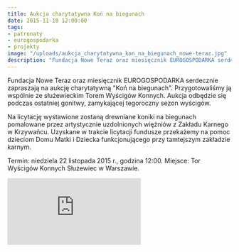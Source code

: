 ```yaml
---
title: Aukcja charytatywna Koń na biegunach
date: 2015-11-18 12:00:00
tags:
- patronaty
- eurogospodarka
- projekty
image: "/uploads/aukcja_charytatywna_kon_na_biegunach_nowe-teraz.jpg"
description: "Fundacja Nowe Teraz oraz miesięcznik EUROGOSPODARKA serdecznie zapraszają na aukcję charytatywną Koń na biegunach. "
---
```


Fundacja Nowe Teraz oraz miesięcznik EUROGOSPODARKA serdecznie zapraszają na aukcję charytatywną "Koń na biegunach". Przygotowaliśmy ją wspólnie ze służewieckim Torem Wyścigów Konnych. Aukcja odbędzie się podczas ostatniej gonitwy, zamykającej tegoroczny sezon wyścigów.


Na licytację wystawione zostaną drewniane koniki na biegunach pomalowane przez artystycznie uzdolnionych więźniów z Zakładu Karnego w Krzywańcu.
Uzyskane w trakcie licytacji fundusze przekażemy na pomoc dzieciom Domu Matki i Dziecka funkcjonującego przy tamtejszym zakładzie karnym.

Termin: niedziela 22 listopada 2015 r., godzina 12:00.
Miejsce: Tor Wyścigów Konnych Służewiec w Warszawie.

<div class="relative" style="padding-bottom: 56.25%">
<iframe class="absolute w-full h-full" src="https://www.youtube.com/embed/cxTRZbFO3tU" frameborder="0" allow="accelerometer; autoplay; encrypted-media; gyroscope; picture-in-picture" allowfullscreen></iframe>
</div>


